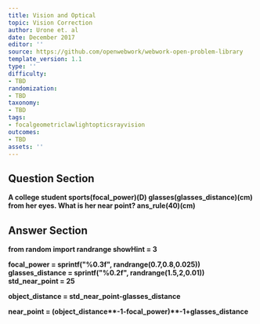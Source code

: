 ```yaml
---
title: Vision and Optical
topic: Vision Correction
author: Urone et. al
date: December 2017
editor: ''
source: https://github.com/openwebwork/webwork-open-problem-library
template_version: 1.1
type: ''
difficulty:
- TBD
randomization:
- TBD
taxonomy:
- TBD
tags:
- focalgeometriclawlightopticsrayvision
outcomes:
- TBD
assets: ''
---
```


## Question Section 

<b>
A college student sports(focal_power)(D) glasses(glasses_distance)(cm) from her eyes. What is her near point?
ans_rule(40)(cm)



## Answer Section

from random import randrange
showHint = 3

focal_power = sprintf("%0.3f", randrange(0.7,0.8,0.025))
glasses_distance = sprintf("%0.2f", randrange(1.5,2,0.01))
std_near_point = 25

object_distance = std_near_point-glasses_distance

near_point = (object_distance**-1-focal_power)**-1+glasses_distance